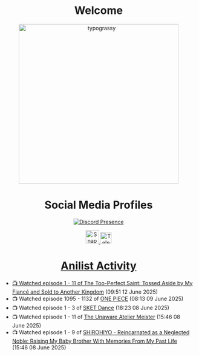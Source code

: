 <div align="center">

# Welcome
<a href="https://github.com/kawarimidoll/typograssy">
    <img alt="typograssy" src="https://typograssy.deno.dev/api?text=%E3%82%88%E3%81%86%E3%81%93%E3%81%9D%E3%81%BF%E3%81%AA%E3%81%95%E3%82%93%20-%20Sheby--&&l0=none&l1=82d9d0&l2=027353&l3=038c4c&l4=01402e&bg=none&frame=none&speed=100&comment=" width="421.99">
</a>

</div>

<div align="center">

# Social Media Profiles

[![Discord Presence](https://lanyard.cnrad.dev/api/612532963938271232)](https://discord.com/users/612532963938271232)


<a href="https://www.snapchat.com/add/a.sheby" title="Snapchat Profile">
    <img src="https://www.freepnglogos.com/uploads/snapchat-logo-png-0.png" width="35" alt="Snapchat Logo" />


<a href="https://t.me/ASheby" title="Telegram Profile">
    <img src="https://www.freepnglogos.com/uploads/telegram-logo-png-0.png" width="30" alt="Telegram Logo" />


</div>

<div align="center">

# Anilist Activity

</div>

<!-- ANILIST_ACTIVITY:start -->

-   📺 Watched episode 1 - 11 of [The Too-Perfect Saint: Tossed Aside by My Fiancé and Sold to Another Kingdom](https://anilist.co/anime/183275) (09:51 12 June 2025)
-   📺 Watched episode 1095 - 1132 of [ONE PIECE](https://anilist.co/anime/21) (08:13 09 June 2025)
-   📺 Watched episode 1 - 3 of [SKET Dance](https://anilist.co/anime/9863) (18:23 08 June 2025)
-   📺 Watched episode 1 - 11 of [The Unaware Atelier Meister](https://anilist.co/anime/183133) (15:46 08 June 2025)
-   📺 Watched episode 1 - 9 of [SHIROHIYO - Reincarnated as a Neglected Noble: Raising My Baby Brother With Memories From My Past Life](https://anilist.co/anime/179541) (15:46 08 June 2025)

<!-- ANILIST_ACTIVITY:end -->
